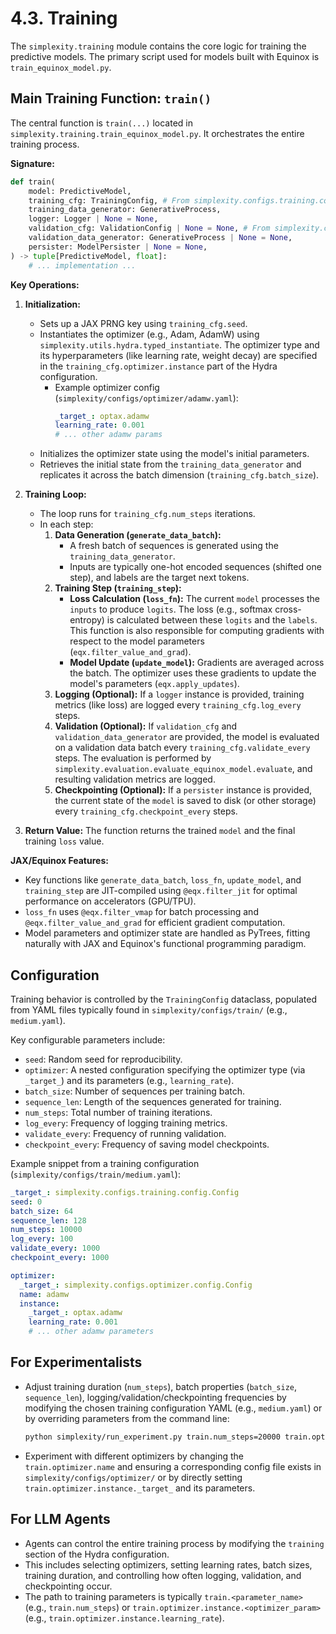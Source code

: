# 4.3. Training

The `simplexity.training` module contains the core logic for training the predictive models. The primary script used for models built with Equinox is `train_equinox_model.py`.

## Main Training Function: `train()`

The central function is `train(...)` located in `simplexity.training.train_equinox_model.py`. It orchestrates the entire training process.

**Signature:**
```python
def train(
    model: PredictiveModel,
    training_cfg: TrainingConfig, # From simplexity.configs.training.config
    training_data_generator: GenerativeProcess,
    logger: Logger | None = None,
    validation_cfg: ValidationConfig | None = None, # From simplexity.configs.evaluation.config
    validation_data_generator: GenerativeProcess | None = None,
    persister: ModelPersister | None = None,
) -> tuple[PredictiveModel, float]:
    # ... implementation ...
```

**Key Operations:**

1.  **Initialization:**
    *   Sets up a JAX PRNG key using `training_cfg.seed`.
    *   Instantiates the optimizer (e.g., Adam, AdamW) using `simplexity.utils.hydra.typed_instantiate`. The optimizer type and its hyperparameters (like learning rate, weight decay) are specified in the `training_cfg.optimizer.instance` part of the Hydra configuration.
        *   Example optimizer config (`simplexity/configs/optimizer/adamw.yaml`):
            ```yaml
            _target_: optax.adamw
            learning_rate: 0.001
            # ... other adamw params
            ```
    *   Initializes the optimizer state using the model's initial parameters.
    *   Retrieves the initial state from the `training_data_generator` and replicates it across the batch dimension (`training_cfg.batch_size`).

2.  **Training Loop:**
    *   The loop runs for `training_cfg.num_steps` iterations.
    *   In each step:
        1.  **Data Generation (`generate_data_batch`):**
            *   A fresh batch of sequences is generated using the `training_data_generator`.
            *   Inputs are typically one-hot encoded sequences (shifted one step), and labels are the target next tokens.
        2.  **Training Step (`training_step`):**
            *   **Loss Calculation (`loss_fn`):** The current `model` processes the `inputs` to produce `logits`. The loss (e.g., softmax cross-entropy) is calculated between these `logits` and the `labels`. This function is also responsible for computing gradients with respect to the model parameters (`eqx.filter_value_and_grad`).
            *   **Model Update (`update_model`):** Gradients are averaged across the batch. The optimizer uses these gradients to update the model's parameters (`eqx.apply_updates`).
        3.  **Logging (Optional):** If a `logger` instance is provided, training metrics (like loss) are logged every `training_cfg.log_every` steps.
        4.  **Validation (Optional):** If `validation_cfg` and `validation_data_generator` are provided, the model is evaluated on a validation data batch every `training_cfg.validate_every` steps. The evaluation is performed by `simplexity.evaluation.evaluate_equinox_model.evaluate`, and resulting validation metrics are logged.
        5.  **Checkpointing (Optional):** If a `persister` instance is provided, the current state of the `model` is saved to disk (or other storage) every `training_cfg.checkpoint_every` steps.

3.  **Return Value:** The function returns the trained `model` and the final training `loss` value.

**JAX/Equinox Features:**
*   Key functions like `generate_data_batch`, `loss_fn`, `update_model`, and `training_step` are JIT-compiled using `@eqx.filter_jit` for optimal performance on accelerators (GPU/TPU).
*   `loss_fn` uses `@eqx.filter_vmap` for batch processing and `@eqx.filter_value_and_grad` for efficient gradient computation.
*   Model parameters and optimizer state are handled as PyTrees, fitting naturally with JAX and Equinox's functional programming paradigm.

## Configuration

Training behavior is controlled by the `TrainingConfig` dataclass, populated from YAML files typically found in `simplexity/configs/train/` (e.g., `medium.yaml`).

Key configurable parameters include:
*   `seed`: Random seed for reproducibility.
*   `optimizer`: A nested configuration specifying the optimizer type (via `_target_`) and its parameters (e.g., `learning_rate`).
*   `batch_size`: Number of sequences per training batch.
*   `sequence_len`: Length of the sequences generated for training.
*   `num_steps`: Total number of training iterations.
*   `log_every`: Frequency of logging training metrics.
*   `validate_every`: Frequency of running validation.
*   `checkpoint_every`: Frequency of saving model checkpoints.

Example snippet from a training configuration (`simplexity/configs/train/medium.yaml`):
```yaml
_target_: simplexity.configs.training.config.Config
seed: 0
batch_size: 64
sequence_len: 128
num_steps: 10000
log_every: 100
validate_every: 1000
checkpoint_every: 1000

optimizer:
  _target_: simplexity.configs.optimizer.config.Config
  name: adamw
  instance:
    _target_: optax.adamw
    learning_rate: 0.001
    # ... other adamw parameters
```

## For Experimentalists

*   Adjust training duration (`num_steps`), batch properties (`batch_size`, `sequence_len`), logging/validation/checkpointing frequencies by modifying the chosen training configuration YAML (e.g., `medium.yaml`) or by overriding parameters from the command line:
    ```bash
    python simplexity/run_experiment.py train.num_steps=20000 train.optimizer.instance.learning_rate=0.0005
    ```
*   Experiment with different optimizers by changing the `train.optimizer.name` and ensuring a corresponding config file exists in `simplexity/configs/optimizer/` or by directly setting `train.optimizer.instance._target_` and its parameters.

## For LLM Agents

*   Agents can control the entire training process by modifying the `training` section of the Hydra configuration.
*   This includes selecting optimizers, setting learning rates, batch sizes, training duration, and controlling how often logging, validation, and checkpointing occur.
*   The path to training parameters is typically `train.<parameter_name>` (e.g., `train.num_steps`) or `train.optimizer.instance.<optimizer_param>` (e.g., `train.optimizer.instance.learning_rate`). 